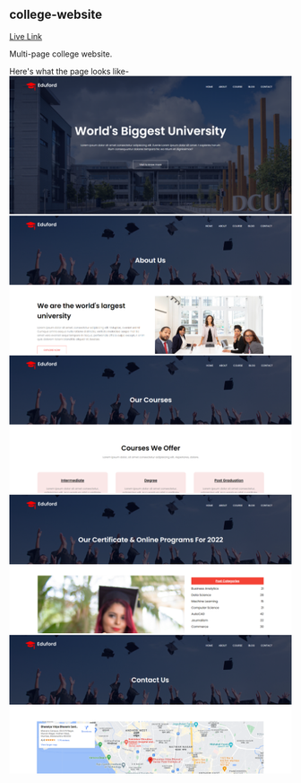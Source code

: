 ## college-website

[Live Link](https://shubhamore.github.io/college-website/)

Multi-page college website.

Here's what the page looks like-
![screenshot1](./images/screenshot1.png)
![screenshot2](./images/screenshot2.png)
![screenshot3](./images/screenshot3.png)
![screenshot4](./images/screenshot4.png)
![screenshot5](./images/screenshot5.png)
